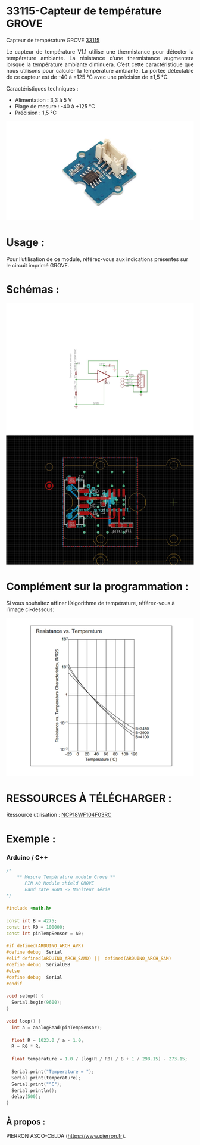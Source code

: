 # 33115-Capteur de température GROVE

Capteur de température GROVE [33115](https://www.pierron.fr/interface-arduino-uno-5952.html)

<div style="text-align: justify">Le capteur de température V1.1 utilise une thermistance pour détecter la température ambiante. La résistance d’une thermistance augmentera lorsque la température ambiante diminuera. C’est cette caractéristique que nous utilisons pour calculer la température ambiante. La portée détectable de ce capteur est de -40 à +125 °C avec une précision de ±1,5 °C.</div>

Caractéristiques techniques :
- Alimentation : 3,3 à 5 V
- Plage de mesure : -40 à +125 °C
- Précision : 1,5 °C

![L-33115](/img/L-33115.jpg)

# Usage :
Pour l’utilisation de ce module, référez-vous aux indications présentes sur le circuit imprimé GROVE.

# Schémas :

![SCH-33115](/img/SCH-33115.jpg)
![BRD-33115](/img/BRD-33115.jpg)

# Complément sur la programmation :

Si vous souhaitez affiner l’algorithme de température, référez-vous à l’image ci-dessous:

![C-33115](/img/C-33115.jpg)

# RESSOURCES À TÉLÉCHARGER :

Ressource utilisation : [NCP18WF104F03RC](https://github.com/pierron-asco-celda/33169-Telemetre_ir_GROVE/blob/main/src/Datasheet_GP2Y0A21YK.pdf)

# Exemple :
### Arduino / C++
```cpp
/*
    ** Mesure Température module Grove **
       PIN A0 Module shield GROVE
       Baud rate 9600 -> Moniteur série
*/

#include <math.h>

const int B = 4275;
const int R0 = 100000;
const int pinTempSensor = A0;

#if defined(ARDUINO_ARCH_AVR)
#define debug  Serial
#elif defined(ARDUINO_ARCH_SAMD) ||  defined(ARDUINO_ARCH_SAM)
#define debug  SerialUSB
#else
#define debug  Serial
#endif

void setup() {
  Serial.begin(9600);
}

void loop() {
  int a = analogRead(pinTempSensor);

  float R = 1023.0 / a - 1.0;
  R = R0 * R;

  float temperature = 1.0 / (log(R / R0) / B + 1 / 298.15) - 273.15;

  Serial.print("Temperature = ");
  Serial.print(temperature);
  Serial.print("°C");
  Serial.println();
  delay(500);
}
```
## À propos :

PIERRON ASCO-CELDA (https://www.pierron.fr).
